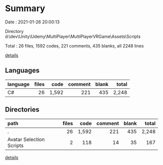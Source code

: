 # Summary

Date : 2021-01-26 20:00:13

Directory d:\dev\Unity\Udemy\MultiPlayer\MultiPlayerVRGame\Assets\Scripts

Total : 26 files,  1592 codes, 221 comments, 435 blanks, all 2248 lines

[details](details.md)

## Languages
| language | files | code | comment | blank | total |
| :--- | ---: | ---: | ---: | ---: | ---: |
| C# | 26 | 1,592 | 221 | 435 | 2,248 |

## Directories
| path | files | code | comment | blank | total |
| :--- | ---: | ---: | ---: | ---: | ---: |
| . | 26 | 1,592 | 221 | 435 | 2,248 |
| Avatar Selection Scripts | 2 | 118 | 14 | 35 | 167 |

[details](details.md)